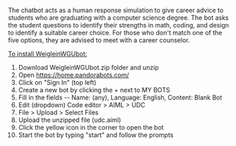 The chatbot acts as a human response simulation to give career advice to students who are graduating with a computer science degree. The bot asks the student questions to identify their strengths in math, coding, and design to identify a suitable career choice. For those who don't match one of the five options, they are advised to meet with a career counselor.


<u>To install WeigleinWGUbot:</u>
1. Download WeigleinWGUbot.zip folder and unzip
2. Open https://home.pandorabots.com/ 
3. Click on "Sign In" (top left)
4. Create a new bot by clicking the + next to MY BOTS
5. Fill in the fields -- Name: (any), Language: English, Content: Blank Bot
6. Edit (dropdown) Code editor > AIML > UDC
7. File > Upload > Select Files
8. Upload the unzipped file (udc.aiml)
9. Click the yellow icon in the corner to open the bot
10. Start the bot by typing "start" and follow the prompts
